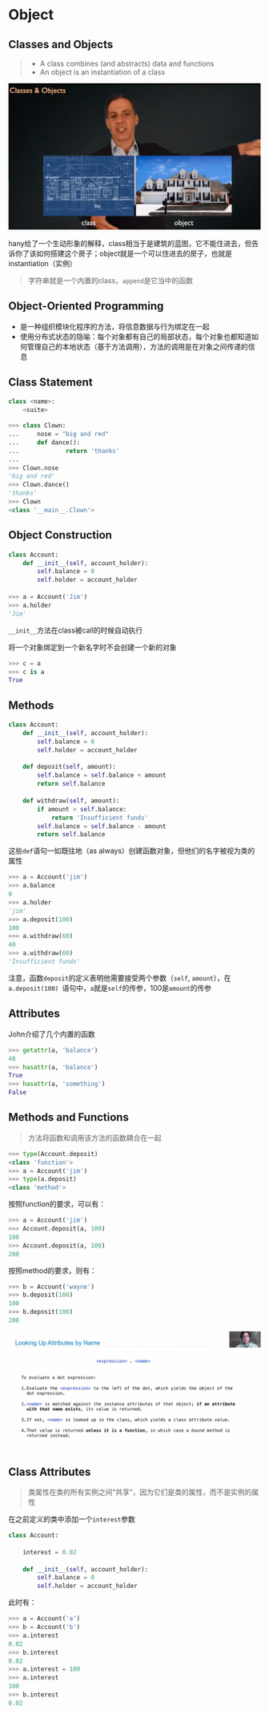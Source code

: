 # Object

## Classes and Objects

> - A class combines (and abstracts) data and functions
> - An object is an instantiation of a class

![](.\picture\15_01.png)

hany给了一个生动形象的解释，class相当于是建筑的蓝图，它不能住进去，但告诉你了该如何搭建这个房子；object就是一个可以住进去的房子，也就是instantiation（实例）

> 字符串就是一个内置的class，`append`是它当中的函数 

## Object-Oriented Programming

- 是一种组织模块化程序的方法，将信息数据与行为绑定在一起
- 使用分布式状态的隐喻：每个对象都有自己的局部状态，每个对象也都知道如何管理自己的本地状态（基于方法调用），方法的调用是在对象之间传递的信息

## Class Statement

```python
class <name>:
    <suite>
```

```python linenums="1" title="简单的示例"
>>> class Clown:
...     nose = "big and red"
...     def dance():
...             return 'thanks'
...
>>> Clown.nose
'big and red'
>>> Clown.dance()
'thanks'
>>> Clown
<class '__main__.Clown'>
```

## Object Construction

```python
class Account:
    def __init__(self, account_holder):
        self.balance = 0
        self.holder = account_holder
        
>>> a = Account('Jim') 
>>> a.holder
'Jim'        
```

`__init__`方法在class被call的时候自动执行

将一个对象绑定到一个新名字时不会创建一个新的对象

```python
>>> c = a
>>> c is a
True
```

## Methods

```python linenums="1"
class Account:
    def __init__(self, account_holder):
        self.balance = 0
        self.holder = account_holder

    def deposit(self, amount):
        self.balance = self.balance + amount
        return self.balance
    
    def withdraw(self, amount):
        if amount > self.balance:
            return 'Insufficient funds'
        self.balance = self.balance - amount
        return self.balance
```

这些`def`语句一如既往地（as always）创建函数对象，但他们的名字被视为类的属性

```python linenums="1" hl_lines="6 8 10"
>>> a = Account('jim')
>>> a.balance
0
>>> a.holder 
'jim'
>>> a.deposit(100) 
100
>>> a.withdraw(60)  
40
>>> a.withdraw(60) 
'Insufficient funds'
```

注意，函数`deposit`的定义表明他需要接受两个参数（`self`, `amount`），在`a.deposit(100) `语句中，`a`就是`self`的传参，100是`amount`的传参

## Attributes

John介绍了几个内置的函数

```python
>>> getattr(a, 'balance') 
40
>>> hasattr(a, 'balance') 
True
>>> hasattr(a, 'something') 
False
```

## Methods and Functions

> 方法将函数和调用该方法的函数耦合在一起

```python
>>> type(Account.deposit) 
<class 'function'>
>>> a = Account('jim')    
>>> type(a.deposit) 
<class 'method'>
```

按照function的要求，可以有：

```python
>>> a = Account('jim')    
>>> Account.deposit(a, 100) 
100
>>> Account.deposit(a, 100)
200
```

按照method的要求，则有：

```python
>>> b = Account('wayne') 
>>> b.deposit(100) 
100
>>> b.deposit(100)
200
```

![](.\picture\15_02.png)

## Class Attributes

> 类属性在类的所有实例之间“共享”，因为它们是类的属性，而不是实例的属性

在之前定义的类中添加一个`interest`参数

```python linenums="1" hl_lines="3"
class Account:

    interest = 0.02

    def __init__(self, account_holder):
        self.balance = 0
        self.holder = account_holder
```

此时有：

```python
>>> a = Account('a')
>>> b = Account('b')
>>> a.interest  
0.02
>>> b.interest 
0.02
>>> a.interest = 100
>>> a.interest       
100
>>> b.interest       
0.02
```

